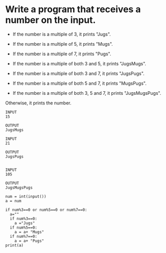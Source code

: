 # Write a program that receives a number on the input.
  - If the number is a multiple of 3, it prints "Jugs". 
  - If the number is a multiple of 5, it prints "Mugs".
  - If the number is a multiple of 7, it prints "Pugs".

  - If the number is a multiple of both 3 and 5, it prints "JugsMugs".
  - If the number is a multiple of both 3 and 7, it prints "JugsPugs".
  - If the number is a multiple of both 5 and 7, it prints "MugsPugs".
  - If the number is a multiple of both 3, 5 and 7, it prints "JugsMugsPugs".

Otherwise, it prints the number.

```
INPUT 
15

OUTPUT
JugsMugs

INPUT 
21

OUTPUT
JugsPugs


INPUT 
105

OUTPUT 
JugsMugsPugs
```
```
num = int(input())
a = num

if num%3==0 or num%5==0 or num%7==0:
  a=""
  if num%3==0:
    a ="Jugs"
  if num%5==0:
    a = a+ "Mugs"
  if num%7==0:
    a = a+ "Pugs"
print(a)
```
